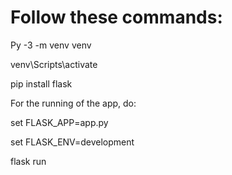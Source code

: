 # Follow these commands:

Py -3 -m venv venv

venv\Scripts\activate

pip install flask

For the running of the app, do:

set FLASK_APP=app.py

set FLASK_ENV=development

flask run
